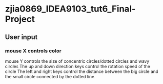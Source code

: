 # zjia0869_IDEA9103_tut6_Final-Project
## User input
### mouse X controls color
mouse Y controls the size of concentric circles/dotted circles and wavy circles
The up and down direction keys control the rotation speed of the circle
The left and right keys control the distance between the big circle and the small circle connected by the dotted line.
